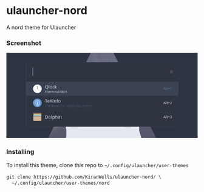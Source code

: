 # ulauncher-nord
A nord theme for Ulauncher

### Screenshot

![A preview of the launcher](Screenshot_ulauncher.jpg)

### Installing
To install this theme, clone this repo to `~/.config/ulauncher/user-themes`
```
git clone https://github.com/KiranWells/ulauncher-nord/ \
  ~/.config/ulauncher/user-themes/nord
```
